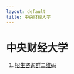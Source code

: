 ```yaml
---
layout: default
title: 中央财经大学
---
```


# 中央财经大学

1. <a href="../images/gaokao/央财/qrcode.jpg" target="_blank">招生咨询群二维码</a>